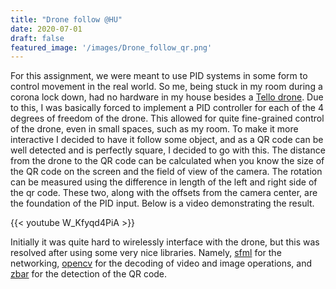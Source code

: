 ```yaml
---
title: "Drone follow @HU"
date: 2020-07-01
draft: false
featured_image: '/images/Drone_follow_qr.png'
---
```


For this assignment, we were meant to use PID systems in some form to control movement in the real world. So me, being stuck in my room during a corona lock down, had no hardware in my house besides a [Tello drone](https://www.ryzerobotics.com/tello). Due to this, I was basically forced to implement a PID controller for each of the 4 degrees of freedom of the drone. This allowed for quite fine-grained control of the drone, even in small spaces, such as my room. To make it more interactive I decided to have it follow some object, and as a QR code can be well detected and is perfectly square, I decided to go with this. The distance from the drone to the QR code can be calculated when you know the size of the QR code on the screen and the field of view of the camera. The rotation can be measured using the difference in length of the left and right side of the qr code. These two, along with the offsets from the camera center, are the foundation of the PID input. Below is a video demonstrating the result.

{{< youtube W_Kfyqd4PiA >}}


Initially it was quite hard to wirelessly interface with the drone, but this was resolved after using some very nice libraries. Namely, [sfml](https://www.sfml-dev.org/) for the networking, [opencv](https://opencv.org/[) for the decoding of video and image operations, and [zbar](http://zbar.sourceforge.net/) for the detection of the QR code.